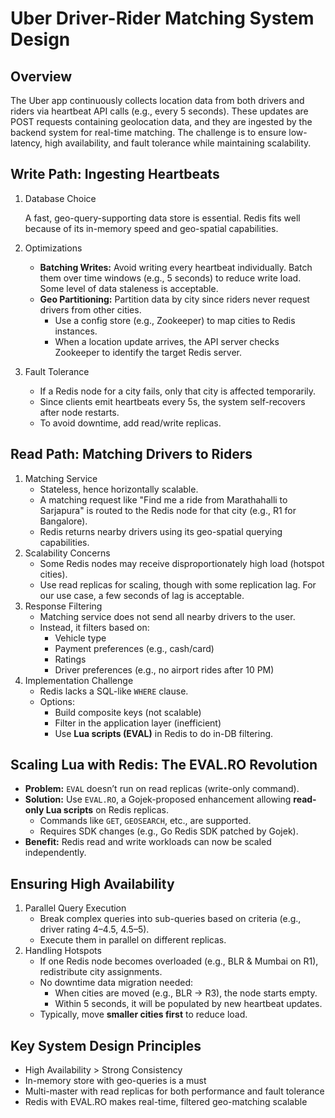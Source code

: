 #  Uber Driver-Rider Matching System Design

## Overview

The Uber app continuously collects location data from both drivers and riders via heartbeat API calls (e.g., every 5 seconds). These updates are POST requests containing geolocation data, and they are ingested by the backend system for real-time matching. The challenge is to ensure low-latency, high availability, and fault tolerance while maintaining scalability.

## Write Path: Ingesting Heartbeats

1. Database Choice

    A fast, geo-query-supporting data store is essential. Redis fits well because of its in-memory speed and geo-spatial capabilities.

2. Optimizations
    - **Batching Writes:** Avoid writing every heartbeat individually. Batch them over time windows (e.g., 5 seconds) to reduce write load. Some level of data staleness is acceptable.
    - **Geo Partitioning:** Partition data by city since riders never request drivers from other cities.
        - Use a config store (e.g., Zookeeper) to map cities to Redis instances.
        - When a location update arrives, the API server checks Zookeeper to identify the target Redis server.

3. Fault Tolerance
    - If a Redis node for a city fails, only that city is affected temporarily.
    - Since clients emit heartbeats every 5s, the system self-recovers after node restarts.
    - To avoid downtime, add read/write replicas.

## Read Path: Matching Drivers to Riders

1. Matching Service
    - Stateless, hence horizontally scalable.
    - A matching request like "Find me a ride from Marathahalli to Sarjapura" is routed to the Redis node for that city (e.g., R1 for Bangalore).
    - Redis returns nearby drivers using its geo-spatial querying capabilities.
2. Scalability Concerns
    - Some Redis nodes may receive disproportionately high load (hotspot cities).
    - Use read replicas for scaling, though with some replication lag. For our use case, a few seconds of lag is acceptable.
3. Response Filtering
    - Matching service does not send all nearby drivers to the user.
    - Instead, it filters based on:
        - Vehicle type
        - Payment preferences (e.g., cash/card)
        - Ratings
        - Driver preferences (e.g., no airport rides after 10 PM)
4. Implementation Challenge
    - Redis lacks a SQL-like `WHERE` clause.
    - Options:
        - Build composite keys (not scalable)
        - Filter in the application layer (inefficient)
        - Use **Lua scripts (EVAL)** in Redis to do in-DB filtering.

## Scaling Lua with Redis: The EVAL.RO Revolution

- **Problem:** `EVAL` doesn’t run on read replicas (write-only command).
- **Solution:** Use `EVAL.RO`, a Gojek-proposed enhancement allowing **read-only Lua scripts** on Redis replicas.
    - Commands like `GET`, `GEOSEARCH`, etc., are supported.
    - Requires SDK changes (e.g., Go Redis SDK patched by Gojek).
- **Benefit:** Redis read and write workloads can now be scaled independently.

## Ensuring High Availability
1. Parallel Query Execution
    - Break complex queries into sub-queries based on criteria (e.g., driver rating 4–4.5, 4.5–5).
    - Execute them in parallel on different replicas.
2. Handling Hotspots
    - If one Redis node becomes overloaded (e.g., BLR & Mumbai on R1), redistribute city assignments.
    - No downtime data migration needed:
        - When cities are moved (e.g., BLR → R3), the node starts empty.
        - Within 5 seconds, it will be populated by new heartbeat updates.
    - Typically, move **smaller cities first** to reduce load.

## Key System Design Principles
- High Availability > Strong Consistency
- In-memory store with geo-queries is a must
- Multi-master with read replicas for both performance and fault tolerance
- Redis with EVAL.RO makes real-time, filtered geo-matching scalable
